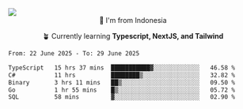 
<img align = "center" src="https://readme-typing-svg.herokuapp.com?font=Fira+Code&size=25&pause=1000&color=00F713&center=true&vCenter=true&random=false&width=850&height=70&lines=Hi+There+%F0%9F%91%8B%2C+Im+Julian+Caesar;"/>
<br>

<div align = "center">
  📌 I'm from Indonesia
  
  🪴 Currently learning **Typescript, NextJS, and Tailwind**
</div>

<!--START_SECTION:waka-->

```txt
From: 22 June 2025 - To: 29 June 2025

TypeScript   15 hrs 37 mins  ███████████▓░░░░░░░░░░░░░   46.58 %
C#           11 hrs          ████████▒░░░░░░░░░░░░░░░░   32.82 %
Binary       3 hrs 11 mins   ██▒░░░░░░░░░░░░░░░░░░░░░░   09.50 %
Go           1 hr 55 mins    █▒░░░░░░░░░░░░░░░░░░░░░░░   05.72 %
SQL          58 mins         ▓░░░░░░░░░░░░░░░░░░░░░░░░   02.90 %
```

<!--END_SECTION:waka-->
